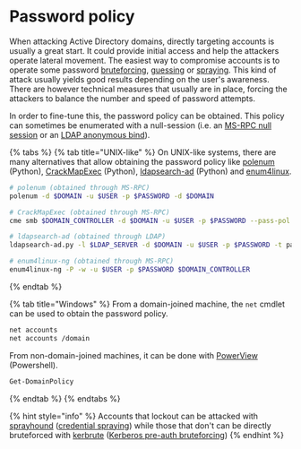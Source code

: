 # Password policy

When attacking Active Directory domains, directly targeting accounts is usually a great start. It could provide initial access and help the attackers operate lateral movement. The easiest way to compromise accounts is to operate some password [bruteforcing](../movement/credentials/bruteforcing/), [guessing](../movement/credentials/bruteforcing/guessing.md) or [spraying](../movement/credentials/bruteforcing/password-spraying.md). This kind of attack usually yields good results depending on the user's awareness. There are however technical measures that usually are in place, forcing the attackers to balance the number and speed of password attempts.

In order to fine-tune this, the password policy can be obtained. This policy can sometimes be enumerated with a null-session \(i.e. an [MS-RPC null session](ms-rpc.md#null-sessions) or an [LDAP anonymous bind](ldap.md)\).

{% tabs %}
{% tab title="UNIX-like" %}
On UNIX-like systems, there are many alternatives that allow obtaining the password policy like [polenum](https://github.com/Wh1t3Fox/polenum) \(Python\), [CrackMapExec](https://github.com/mpgn/CrackMapExec) \(Python\), [ldapsearch-ad](https://github.com/yaap7/ldapsearch-ad) \(Python\) and [enum4linux](enum4linux.md).

```bash
# polenum (obtained through MS-RPC)
polenum -d $DOMAIN -u $USER -p $PASSWORD -d $DOMAIN

# CrackMapExec (obtained through MS-RPC)
cme smb $DOMAIN_CONTROLLER -d $DOMAIN -u $USER -p $PASSWORD --pass-pol

# ldapsearch-ad (obtained through LDAP)
ldapsearch-ad.py -l $LDAP_SERVER -d $DOMAIN -u $USER -p $PASSWORD -t pass-pol

# enum4linux-ng (obtained through MS-RPC)
enum4linux-ng -P -w -u $USER -p $PASSWORD $DOMAIN_CONTROLLER 
```
{% endtab %}

{% tab title="Windows" %}
From a domain-joined machine, the `net` cmdlet can be used to obtain the password policy.

```bash
net accounts
net accounts /domain
```

From non-domain-joined machines, it can be done with [PowerView](https://github.com/PowerShellMafia/PowerSploit/blob/master/Recon/PowerView.ps1) \(Powershell\).

```bash
Get-DomainPolicy
```
{% endtab %}
{% endtabs %}

{% hint style="info" %}
Accounts that lockout can be attacked with [sprayhound](https://github.com/Hackndo/sprayhound) \([credential spraying](../movement/credentials/bruteforcing/password-spraying.md)\) while those that don't can be directly bruteforced with [kerbrute](https://github.com/ropnop/kerbrute) \([Kerberos pre-auth bruteforcing](../movement/kerberos/pre-auth-bruteforce.md)\)
{% endhint %}

